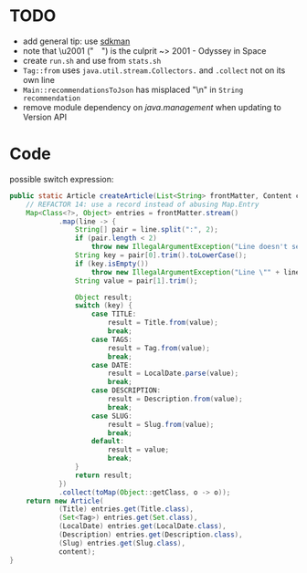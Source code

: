 # TODO

* add general tip: use [sdkman](https://sdkman.io/)
* note that \u2001 (" ") is the culprit ~> 2001 - Odyssey in Space
* create `run.sh` and use from `stats.sh`
* `Tag::from` uses `java.util.stream.Collectors.` and `.collect` not on its own line
* `Main::recommendationsToJson` has misplaced "\n" in `String recommendation`
* remove module dependency on _java.management_ when updating to Version API

# Code

possible switch expression:

```java
public static Article createArticle(List<String> frontMatter, Content content) {
	// REFACTOR 14: use a record instead of abusing Map.Entry
	Map<Class<?>, Object> entries = frontMatter.stream()
			.map(line -> {
				String[] pair = line.split(":", 2);
				if (pair.length < 2)
					throw new IllegalArgumentException("Line doesn't seem to be a key/value pair (no colon): " + line);
				String key = pair[0].trim().toLowerCase();
				if (key.isEmpty())
					throw new IllegalArgumentException("Line \"" + line + "\" has no key.");
				String value = pair[1].trim();

				Object result;
				switch (key) {
					case TITLE:
						result = Title.from(value);
						break;
					case TAGS:
						result = Tag.from(value);
						break;
					case DATE:
						result = LocalDate.parse(value);
						break;
					case DESCRIPTION:
						result = Description.from(value);
						break;
					case SLUG:
						result = Slug.from(value);
						break;
					default:
						result = value;
						break;
				}
				return result;
			})
			.collect(toMap(Object::getClass, o -> o));
	return new Article(
			(Title) entries.get(Title.class),
			(Set<Tag>) entries.get(Set.class),
			(LocalDate) entries.get(LocalDate.class),
			(Description) entries.get(Description.class),
			(Slug) entries.get(Slug.class),
			content);
}
```
